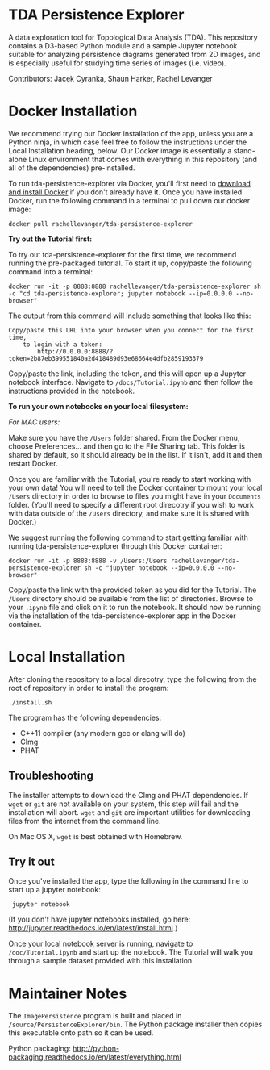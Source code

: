 # TDA Persistence Explorer

A data exploration tool for Topological Data Analysis (TDA). This repository contains a D3-based Python module and a sample Jupyter notebook suitable for analyzing persistence diagrams generated from 2D images, and is especially useful for studying time series of images (i.e. video). 


Contributors:
Jacek Cyranka,
Shaun Harker,
Rachel Levanger


# Docker Installation

We recommend trying our Docker installation of the app, unless you are a Python ninja, in which case feel free to follow the instructions under the Local Installation heading, below. Our Docker image is essentially a stand-alone Linux environment that comes with everything in this repository (and all of the dependencies) pre-installed.

To run tda-persistence-explorer via Docker, you'll first need to [download and install Docker](https://www.docker.com/) if you don't already have it. Once you have installed Docker, run the following command in a terminal to pull down our docker image:

`docker pull rachellevanger/tda-persistence-explorer`

**Try out the Tutorial first:**

To try out tda-persistence-explorer for the first time, we recommend running the pre-packaged tutorial. To start it up, copy/paste the following command into a terminal:

`docker run -it -p 8888:8888 rachellevanger/tda-persistence-explorer sh -c "cd tda-persistence-explorer; jupyter notebook --ip=0.0.0.0 --no-browser"`

The output from this command will include something that looks like this:

```
Copy/paste this URL into your browser when you connect for the first time,
    to login with a token:
        http://0.0.0.0:8888/?token=2b87eb399551840a2d418489d93e68664e4dfb2859193379
```
Copy/paste the link, including the token, and this will open up a Jupyter notebook interface. Navigate to `/docs/Tutorial.ipynb` and then follow the instructions provided in the notebook.

**To run your own notebooks on your local filesystem:**

*For MAC users:*

Make sure you have the `/Users` folder shared. From the Docker menu, choose Preferences... and then go to the File Sharing tab. This folder is shared by default, so it should already be in the list. If it isn't, add it and then restart Docker.

Once you are familiar with the Tutorial, you're ready to start working with your own data! You will need to tell the Docker container to mount your local `/Users` directory in order to browse to files you might have in your `Documents` folder. (You'll need to specify a different root direcotry if you wish to work with data outside of the `/Users` directory, and make sure it is shared with Docker.)

We suggest running the following command to start getting familiar with running tda-persistence-explorer through this Docker container:

`docker run -it -p 8888:8888 -v /Users:/Users rachellevanger/tda-persistence-explorer sh -c "jupyter notebook --ip=0.0.0.0 --no-browser"`

Copy/paste the link with the provided token as you did for the Tutorial. The `/Users` directory should be available from the list of directories. Browse to your `.ipynb` file and click on it to run the notebook. It should now be running via the installation of the tda-persistence-explorer app in the Docker container.



# Local Installation

After cloning the repository to a local direcotry, type the following from the root of repository in order to install the program:

    ./install.sh

The program has the following dependencies:

* C++11 compiler (any modern gcc or clang will do)
* CImg
* PHAT

## Troubleshooting

The installer attempts to download the CImg and PHAT dependencies. If `wget` or `git` are not available on your system, this step will fail and the installation will abort. `wget` and `git` are important utilities for downloading files from the internet from the command line.

On Mac OS X, `wget` is best obtained with Homebrew.

## Try it out

Once you've installed the app, type the following in the command line to start up a jupyter notebook:

     jupyter notebook

(If you don't have jupyter notebooks installed, go here: <http://jupyter.readthedocs.io/en/latest/install.html>.)

Once your local notebook server is running, navigate to `/doc/Tutorial.ipynb` and start up the notebook. The Tutorial will walk you through a sample dataset provided with this installation.

# Maintainer Notes

The `ImagePersistence` program is built and placed in `/source/PersistenceExplorer/bin`. The Python package installer then copies this executable onto path so it can be used.

Python packaging: <http://python-packaging.readthedocs.io/en/latest/everything.html>



